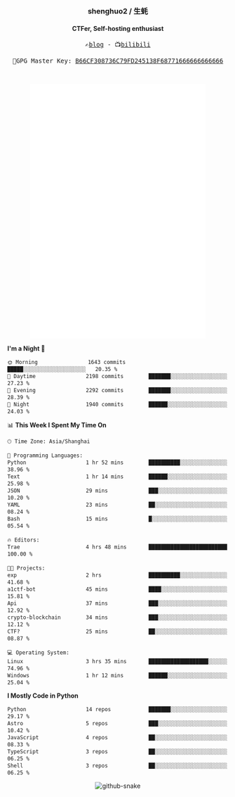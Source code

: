 <h3 align="center"> shenghuo2 / 生蚝 </h3>
<h4 align="center" >CTFer, Self-hosting enthusiast</h3>


<p align="center">
  <samp>
    ✍️<a href="https://blog.shenghuo2.top/">blog</a> -
    📺<a href="https://space.bilibili.com/85894935">bilibili</a>
  </samp>
</p>
<p align="center">
  <samp>
     🔐GPG Master Key: <a align="center" href="https://github.com/shenghuo2.gpg">B66CF308736C79FD245138F68771666666666666</a>
  </samp>
</p>
<br>
<p align="center">
  <a href="https://github.com/shenghuo2">
    <img width="400" align="top" src="https://github.com/shenghuo2/shenghuo2/blob/main/metrics.left.svg" />
  </a>
  <a href="https://github.com/shenghuo2">
    <img width="400" align="top" src="https://github.com/shenghuo2/shenghuo2/blob/main/metrics.right.svg" />
  </a>
</p>


<!--START_SECTION:waka-->
**I'm a Night 🦉** 

```text
🌞 Morning                1643 commits        █████░░░░░░░░░░░░░░░░░░░░   20.35 % 
🌆 Daytime                2198 commits        ███████░░░░░░░░░░░░░░░░░░   27.23 % 
🌃 Evening                2292 commits        ███████░░░░░░░░░░░░░░░░░░   28.39 % 
🌙 Night                  1940 commits        ██████░░░░░░░░░░░░░░░░░░░   24.03 % 
```


📊 **This Week I Spent My Time On** 

```text
🕑︎ Time Zone: Asia/Shanghai

💬 Programming Languages: 
Python                   1 hr 52 mins        ██████████░░░░░░░░░░░░░░░   38.96 % 
Text                     1 hr 14 mins        ██████░░░░░░░░░░░░░░░░░░░   25.98 % 
JSON                     29 mins             ███░░░░░░░░░░░░░░░░░░░░░░   10.20 % 
YAML                     23 mins             ██░░░░░░░░░░░░░░░░░░░░░░░   08.24 % 
Bash                     15 mins             █░░░░░░░░░░░░░░░░░░░░░░░░   05.54 % 

🔥 Editors: 
Trae                     4 hrs 48 mins       █████████████████████████   100.00 % 

🐱‍💻 Projects: 
exp                      2 hrs               ██████████░░░░░░░░░░░░░░░   41.68 % 
a1ctf-bot                45 mins             ████░░░░░░░░░░░░░░░░░░░░░   15.81 % 
Api                      37 mins             ███░░░░░░░░░░░░░░░░░░░░░░   12.92 % 
crypto-blockchain        34 mins             ███░░░░░░░░░░░░░░░░░░░░░░   12.12 % 
CTF?                     25 mins             ██░░░░░░░░░░░░░░░░░░░░░░░   08.87 % 

💻 Operating System: 
Linux                    3 hrs 35 mins       ███████████████████░░░░░░   74.96 % 
Windows                  1 hr 12 mins        ██████░░░░░░░░░░░░░░░░░░░   25.04 % 
```

**I Mostly Code in Python** 

```text
Python                   14 repos            ███████░░░░░░░░░░░░░░░░░░   29.17 % 
Astro                    5 repos             ███░░░░░░░░░░░░░░░░░░░░░░   10.42 % 
JavaScript               4 repos             ██░░░░░░░░░░░░░░░░░░░░░░░   08.33 % 
TypeScript               3 repos             ██░░░░░░░░░░░░░░░░░░░░░░░   06.25 % 
Shell                    3 repos             ██░░░░░░░░░░░░░░░░░░░░░░░   06.25 % 
```




<!--END_SECTION:waka-->


<div align="center">
  <picture>
    <source media="(prefers-color-scheme: dark)" srcset="https://gist.githubusercontent.com/shenghuo2/bfce20b14ab0484cef03bae6e60e0b3a/raw/github-snake-dark.svg" />
    <source media="(prefers-color-scheme: light)" srcset="https://gist.githubusercontent.com/shenghuo2/bfce20b14ab0484cef03bae6e60e0b3a/raw/github-snake.svg" />
    <img alt="github-snake" src="https://gist.githubusercontent.com/shenghuo2/bfce20b14ab0484cef03bae6e60e0b3a/raw/github-snake.svg" />
  </picture>
</div>

<!--
**shenghuo2/shenghuo2** is a ✨ _special_ ✨ repository because its `README.md` (this file) appears on your GitHub profile.

Here are some ideas to get you started:

- 🔭 I’m currently working on ...
- 🌱 I’m currently learning ...
- 👯 I’m looking to collaborate on ...
- 🤔 I’m looking for help with ...
- 💬 Ask me about ...
- 📫 How to reach me: ...
- 😄 Pronouns: ...
- ⚡ Fun fact: ...
-->
